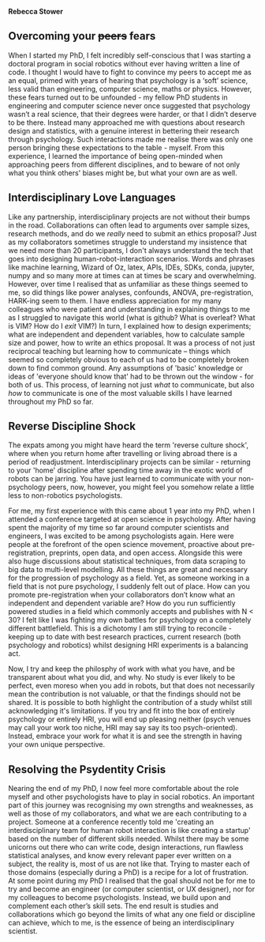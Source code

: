 **Rebecca Stower**

## Overcoming your ~~peers~~ fears 
When I started my PhD,  I felt incredibly self-conscious that I was starting a doctoral program in social robotics without ever having written a line of code. I thought I would have to fight to convince my peers to accept me as an equal, primed with years of hearing that psychology is a ‘soft’ science, less valid than engineering, computer science, maths or physics. However, these fears turned out to be unfounded - my fellow PhD students in engineering and computer science never once suggested that psychology wasn’t a real science, that their degrees were harder, or that I didn’t deserve to be there. Instead many approached me with questions about research design and statistics, with a genuine interest in bettering their research through psychology. Such interactions made me realise there was only one person bringing these expectations to the table - myself. From this experience, I learned the importance of being open-minded when approaching peers from different disciplines, and to beware of not only what you think others' biases might be, but what your own are as well. 

## Interdisciplinary Love Languages
Like any partnership, interdisciplinary projects are not without their bumps in the road. Collaborations can often lead to arguments over sample sizes, research methods, and do we _really_ need to submit an ethics proposal? Just as my collaborators sometimes struggle to understand my insistence that we need more than 20 participants, I don't always understand the tech that goes into designing human-robot-interaction scenarios. Words and phrases like machine learning, Wizard of Oz, latex, APIs, IDEs, SDKs, conda, jupyter, numpy and so many more at times can at times be scary and overwhelming. However, over time I realised that as unfamiliar as these things seemed to me, so did things like power analyses, confounds, ANOVA, pre-registration, HARK-ing seem to them. I have endless appreciation for my many colleagues who were patient and understanding in explaining things to me as I struggled to navigate this world (what is github? What is overleaf? What is VIM? How do I _exit_ VIM?) In turn, I explained how to design experiments; what are independent and dependent variables, how to calculate sample size and power, how to write an ethics proposal. It was a process of not just reciprocal teaching but learning how to communicate – things which seemed so completely obvious to each of us had to be completely broken down to find common ground. Any assumptions of 'basic' knowledge or ideas of 'everyone should know that' had to be thrown out the window - for both of us. This process, of learning not just _what_ to communicate, but also _how_ to communicate is one of the most valuable skills I have learned throughout my PhD so far. 

## Reverse Discipline Shock
The expats among you might have heard the term 'reverse culture shock', where when you return home after travelling or living abroad there is a period of readjustment. Interdisciplinary projects can be similar - returning to your 'home' discipline after spending time away in the exotic world of robots can be jarring. You have just learned to communicate with your non-psychology peers, now, however, you might feel you somehow relate a little less to non-robotics psychologists. 

For me, my first experience with this came about 1 year into my PhD, when I attended a conference targeted at open science in psychology. After having spent the majority of my time so far around computer scientists and engineers, I was excited to be among psychologists again. Here were people at the forefront of the open science movement, proactive about pre-registration, preprints, open data, and open access. Alongside this were also huge discussions about statistical techniques, from data scraping to big data to multi-level modelling. All these things are great and necessary for the progression of psychology as a field. Yet, as someone working in a field that is not pure psychology, I suddenly felt out of place. How can you promote pre-registration when your collaborators don’t know what an independent and dependent variable are? How do you run sufficiently powered studies in a field which commonly accepts and publishes with N < 30? I felt like I was fighting my own battles for psychology on a completely different battlefield. This is a dichotomy I am still trying to reconcile - keeping up to date with best research practices, current research (both psychology and robotics) whilst designing HRI experiments is a balancing act. 

Now, I try and keep the philosphy of work with what you have, and be transparent about what you did, and why. No study is ever likely to be perfect, even moreso when you add in robots, but that does not necessarily mean the contribution is not valuable, or that the findings should not be shared. It is possible to both highlight the contribution of a study whilst still acknowledging it's limitations. If you try and fit into the box of entirely psychology or entirely HRI, you will end up pleasing neither (psych venues may call your work too niche, HRI may say say its too psych-oriented). Instead, embrace your work for what it is and see the strength in having your own unique perspective. 

## Resolving the Psydentity Crisis
Nearing the end of my PhD, I now feel more comfortable about the role myself and other psychologists have to play in social robotics. An important part of this journey was recognising my own strengths and weaknesses, as well as those of my collaborators, and what we are each contributing to a project. Someone at a conference recently told me 'creating an interdisciplinary team for human robot interaction is like creating a startup' based on the number of different skills needed. Whilst there may be some unicorns out there who can write code, design interactions, run flawless statistical analyses, and know every relevant paper ever written on a subject, the reality is, most of us are not like that. Trying to master each of those domains (especially during a PhD) is a recipe for a lot of frustration. At some point during my PhD I realised that the goal should not be for me to try and become an engineer (or computer scientist, or UX designer), nor for my colleagues to become psychologists. Instead, we build upon and complement each other’s skill sets. The end result is studies and collaborations which go beyond the limits of what any one field or discipline can achieve, which to me, is the essence of being an interdisciplinary scientist. 

